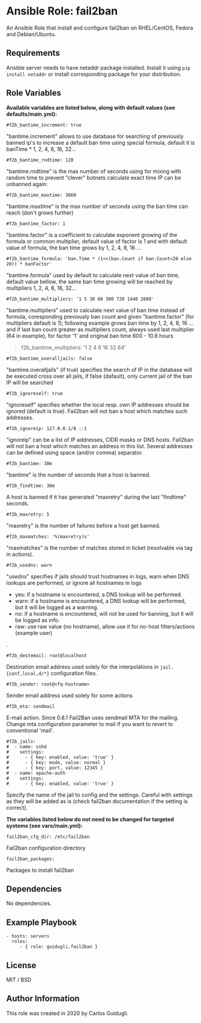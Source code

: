 Ansible Role: fail2ban
=========

An Ansible Role that install and configure fail2ban on RHEL/CentOS, Fedora and Debian/Ubuntu.


Requirements
------------

Ansible server needs to have netaddr package installed. Install it using `pip install netaddr` or install corresponding package for your distribution.

Role Variables
--------------

**Available variables are listed below, along with default values (see defaults/main.yml):**

    #f2b_bantime_increment: true

"bantime.increment" allows to use database for searching of previously banned ip's to increase a default ban time using special formula, default it is banTime * 1, 2, 4, 8, 16, 32...

    #f2b_bantime_rndtime: 120

"bantime.rndtime" is the max number of seconds using for mixing with random time to prevent "clever" botnets calculate exact time IP can be unbanned again:

    #f2b_bantime_maxtime: 3660

"bantime.maxtime" is the max number of seconds using the ban time can reach (don't grows further)

    #f2b_bantime_factor: 1

"bantime.factor" is a coefficient to calculate exponent growing of the formula or common multiplier, default value of factor is 1 and with default value of formula, the ban time grows by 1, 2, 4, 8, 16 ...

    #f2b_bantime_formula: 'ban.Time * (1<<(ban.Count if ban.Count<20 else 20)) * banFactor'

"bantime.formula" used by default to calculate next value of ban time, default value bellow, the same ban time growing will be reached by multipliers 1, 2, 4, 8, 16, 32...

    #f2b_bantime_multipliers: '1 5 30 60 300 720 1440 2880'

"bantime.multipliers" used to calculate next value of ban time instead of formula, coresponding previously ban count and given "bantime.factor" (for multipliers default is 1); 
following example grows ban time by 1, 2, 4, 8, 16 ... and if last ban count greater as multipliers count, always used last multiplier (64 in example), for factor '1' and original ban time 600 - 10.6 hours

> f2b_bantime_multipliers: '1 2 4 8 16 32 64' 

    #f2b_bantime_overalljails: false

"bantime.overalljails" (if true) specifies the search of IP in the database will be executed cross over all jails, if false (dafault), only current jail of the ban IP will be searched

    #f2b_ignoreself: true

"ignoreself" specifies whether the local resp. own IP addresses should be ignored (default is true). Fail2ban will not ban a host which matches such addresses.

    #f2b_ignoreip: 127.0.0.1/8 ::1

"ignoreip" can be a list of IP addresses, CIDR masks or DNS hosts. Fail2ban will not ban a host which matches an address in this list. Several addresses can be defined using space (and/or comma) separator.

    #f2b_bantime: 30m

"bantime" is the number of seconds that a host is banned.

    #f2b_findtime: 30m

A host is banned if it has generated "maxretry" during the last "findtime" seconds.

    #f2b_maxretry: 5

"maxretry" is the number of failures before a host get banned.

    #f2b_maxmatches: '%(maxretry)s'

"maxmatches" is the number of matches stored in ticket (resolvable via tag <matches> in actions).

    #f2b_usedns: warn

"usedns" specifies if jails should trust hostnames in logs,   warn when DNS lookups are performed, or ignore all hostnames in logs
- yes:   if a hostname is encountered, a DNS lookup will be performed.
- warn:  if a hostname is encountered, a DNS lookup will be performed, but it will be logged as a warning.
- no:    if a hostname is encountered, will not be used for banning, but it will be logged as info.
- raw:   use raw value (no hostname), allow use it for no-host filters/actions (example user)

.

    #f2b_destemail: root@localhost

Destination email address used solely for the interpolations in `jail.{conf,local,d/*}` configuration files.

    #f2b_sender: root@<fq-hostname>

Sender email address used solely for some actions

    #f2b_mta: sendmail

E-mail action. Since 0.8.1 Fail2Ban uses sendmail MTA for the mailing. Change mta configuration parameter to mail if you want to revert to conventional 'mail'.

    #f2b_jails:
    #  - name: sshd
    #    settings:
    #      - { key: enabled, value: 'true' }
    #      - { key: mode, value: normal }
    #      - { key: port, value: 12345 }
    #  - name: apache-auth
    #    settings:
    #      - { key: enabled, value: 'true' }

Specify the name of the jail to config and the settings. Careful with settings as they will be added as is (check fail2ban documentation if the setting is correct).

**The variables listed below do not need to be changed for targeted systems (see vars/main.yml):**

    fail2ban_cfg_dir: /etc/fail2ban

Fail2ban configuration directory

    fail2ban_packages:

Packages to install fail2ban

Dependencies
------------

No dependencies.

Example Playbook
----------------

    - hosts: servers
      roles:
         - { role: guidugli.fail2ban }

License
-------

MIT / BSD

Author Information
------------------

This role was created in 2020 by Carlos Guidugli.
